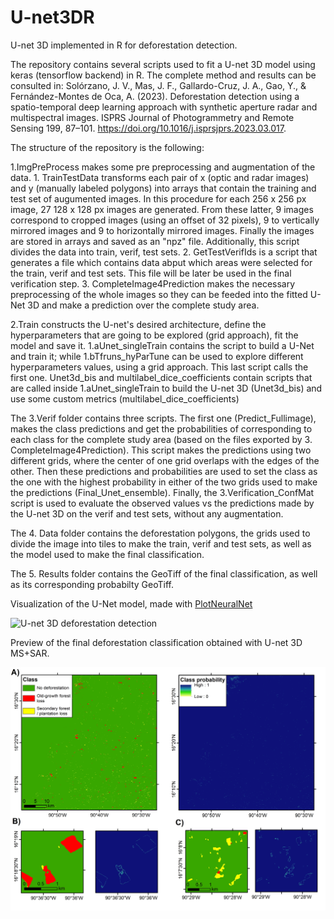 # U-net3DR

U-net 3D implemented in R for deforestation detection.

The repository contains several scripts used to fit a U-net 3D model using keras (tensorflow backend) in R. The complete method and results can be consulted in: Solórzano, J. V., Mas, J. F., Gallardo-Cruz, J. A., Gao, Y., & Fernández-Montes de Oca, A. (2023). Deforestation detection using a spatio-temporal deep learning approach with synthetic aperture radar and multispectral images. ISPRS Journal of Photogrammetry and Remote Sensing 199, 87–101. https://doi.org/10.1016/j.isprsjprs.2023.03.017.

The structure of the repository is the following:

1.ImgPreProcess makes some pre preprocessing and augmentation of the data. 1. TrainTestData transforms each pair of x (optic and radar images) and y (manually labeled polygons) into arrays that contain the training and test set of augumented images. In this procedure for each 256 x 256 px image, 27 128 x 128 px images are generated. From these latter, 9 images correspond to cropped images (using an offset of 32 pixels), 9 to vertically mirrored images and 9 to horizontally mirrored images. Finally the images are stored in arrays and saved as an "npz" file. Additionally, this script divides the data into train, verif, test sets. 2. GetTestVerifIds is a script that generates a file which contains data abput which areas were selected for the train, verif and test sets. This file will be later be used in the final verification step. 3. CompleteImage4Prediction makes the necessary preprocessing of the whole images so they can be feeded into the fitted U-Net 3D and make a prediction over the complete study area.

2.Train constructs the U-net's desired architecture, define the hyperparameters that are going to be explored (grid approach), fit the model and save it. 1.aUnet_singleTrain contains the script to build a U-Net and train it; while 1.bTfruns_hyParTune can be used to explore different hyperparameters values, using a grid approach. This last script calls the first one. Unet3d_bis and multilabel_dice_coefficients contain scripts that are called inside 1.aUnet_singleTrain to build the U-net 3D (Unet3d_bis) and use some custom metrics (multilabel_dice_coefficients)

The 3.Verif folder contains three scripts. The first one (Predict_Fullimage), makes the class predictions and get the probabilities of corresponding to each class for the complete study area (based on the files exported by 3. CompleteImage4Prediction). This script makes the predictions using two different grids, where the center of one grid overlaps with the edges of the other. Then these predictions and probabilities are used to set the class as the one with the highest probability in either of the two grids used to make the predictions (Final_Unet_ensemble). Finally, the 3.Verification_ConfMat script is used to evaluate the observed values vs the predictions made by the U-net 3D on the verif and test sets, without any augmentation.

The 4. Data folder contains the deforestation polygons, the grids used to divide the image into tiles to make the train, verif and test sets, as well as the model used to make the final classification.

The 5. Results folder contains the GeoTiff of the final classification, as well as its corresponding probabilty GeoTiff.

Visualization of the U-Net model, made with [PlotNeuralNet](https://github.com/HarisIqbal88/PlotNeuralNet)

![U-net 3D deforestation detection](/4.FinalClassification/unet3d_4T.jpg?raw=true "U-net 3D diagram")

Preview of the final deforestation classification obtained with U-net 3D MS+SAR.

![U-net 3D classification](/5.Results/preview.png?raw=true "Deforestation detection using U-Net 3D")